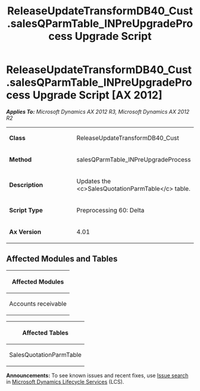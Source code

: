 ﻿---
title: ReleaseUpdateTransformDB40_Cust.salesQParmTable_INPreUpgradeProcess Upgrade Script
TOCTitle: ReleaseUpdateTransformDB40_Cust.salesQParmTable_INPreUpgradeProcess Upgrade Script
ms:assetid: a7ebba35-ecc2-5734-d70d-a51bc4a7cb77
ms:mtpsurl: https://msdn.microsoft.com/en-us/library/JJ686379(v=AX.60)
ms:contentKeyID: 49710335
ms.date: 05/18/2015
mtps_version: v=AX.60
---

# ReleaseUpdateTransformDB40\_Cust.salesQParmTable\_INPreUpgradeProcess Upgrade Script [AX 2012]


_**Applies To:** Microsoft Dynamics AX 2012 R3, Microsoft Dynamics AX 2012 R2_

<table>
<colgroup>
<col style="width: 50%" />
<col style="width: 50%" />
</colgroup>
<tbody>
<tr class="odd">
<td><p><strong>Class</strong></p></td>
<td><p>ReleaseUpdateTransformDB40_Cust</p></td>
</tr>
<tr class="even">
<td><p><strong>Method</strong></p></td>
<td><p>salesQParmTable_INPreUpgradeProcess</p></td>
</tr>
<tr class="odd">
<td><p><strong>Description</strong></p></td>
<td><p>Updates the &lt;c&gt;SalesQuotationParmTable&lt;/c&gt; table.</p></td>
</tr>
<tr class="even">
<td><p><strong>Script Type</strong></p></td>
<td><p>Preprocessing 60: Delta</p></td>
</tr>
<tr class="odd">
<td><p><strong>Ax Version</strong></p></td>
<td><p>4.01</p></td>
</tr>
</tbody>
</table>


## Affected Modules and Tables

<table>
<colgroup>
<col style="width: 100%" />
</colgroup>
<thead>
<tr class="header">
<th><p>Affected Modules</p></th>
</tr>
</thead>
<tbody>
<tr class="odd">
<td><p>Accounts receivable</p></td>
</tr>
</tbody>
</table>


<table>
<colgroup>
<col style="width: 100%" />
</colgroup>
<thead>
<tr class="header">
<th><p>Affected Tables</p></th>
</tr>
</thead>
<tbody>
<tr class="odd">
<td><p>SalesQuotationParmTable</p></td>
</tr>
</tbody>
</table>

  
**Announcements:** To see known issues and recent fixes, use [Issue search](http://go.microsoft.com/fwlink/?linkid=389258) in [Microsoft Dynamics Lifecycle Services](http://go.microsoft.com/fwlink/?linkid=306505) (LCS).

